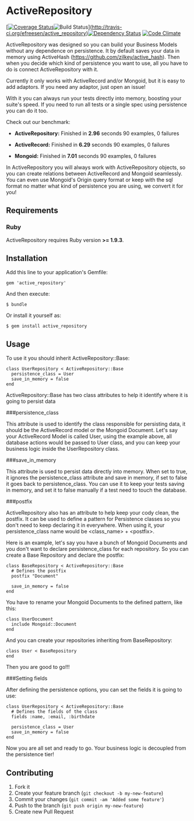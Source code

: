 # ActiveRepository

[[![Coverage Status](https://coveralls.io/repos/efreesen/active_repository/badge.png)](https://coveralls.io/r/efreesen/active_repository)![Build Status](https://secure.travis-ci.org/efreesen/active_repository.png)](http://travis-ci.org/efreesen/active_repository)[![Dependency Status](https://gemnasium.com/efreesen/active_repository.png)](https://gemnasium.com/efreesen/active_repository) [![Code Climate](https://codeclimate.com/github/efreesen/active_repository.png)](https://codeclimate.com/github/efreesen/active_repository)

ActiveRepository was designed so you can build your Business Models without any dependence on persistence. It by default saves your data in memory using ActiveHash (https://github.com/zilkey/active_hash). Then when you decide which kind of persistence you want to use, all you have to do is connect ActiveRepository with it.

Currently it only works with ActiveRecord and/or Mongoid, but it is easy to add adaptors. If you need any adaptor, just open an issue!

With it you can always run your tests directly into memory, boosting your suite's speed. If you need to run all tests or a single spec using persistence you can do it too.

Check out our benchmark:

* **ActiveRepository:**
  Finished in **2.96** seconds
  90 examples, 0 failures

* **ActiveRecord:**
  Finished in **6.29** seconds
  90 examples, 0 failures

* **Mongoid:**
  Finished in **7.01** seconds
  90 examples, 0 failures

In ActiveRepository you will always work with ActiveRepository objects, so you can create relations between ActiveRecord and Mongoid seamlessly. You can even use Mongoid's Origin query format or keep with the sql format no matter what kind of persistence you are using, we convert it for you!

## Requirements

### Ruby

ActiveRepository requires Ruby version **>= 1.9.3**.

## Installation

Add this line to your application's Gemfile:

    gem 'active_repository'

And then execute:

    $ bundle

Or install it yourself as:

    $ gem install active_repository

## Usage

To use it you should inherit ActiveRepository::Base:

    class UserRepository < ActiveRepository::Base
      persistence_class = User
      save_in_memory = false
    end

ActiveRepository::Base has two class attributes to help it identify where it is going to persist data

###persistence_class

This attribute is used to identify the class responsible for persisting data, it should be the ActiveRecord model or the Mongoid Document. Let's say your ActiveRecord Model is called User, using the example above, all database actions would be passed to User class, and you can keep your business logic inside the UserRepository class.

###save_in_memory

This attribute is used to persist data directly into memory. When set to true, it ignores the persistence_class attribute and save in memory, if set to false it goes back to persistence_class. You can use it to keep your tests saving in memory, and set it to false manually if a test need to touch the database.

###postfix

ActiveRepository also has an attribute to help keep your cody clean, the postfix. It can be used to define a pattern for Persistence classes so you don't need to keep declaring it in everywhere. When using it, your persistence_class name would be \<class_name\> + \<postfix\>.

Here is an example, let's say you have a bunch of Mongoid Documents and you don't want to declare persistence_class for each repository. So you can create a Base Repository and declare the postfix:

    class BaseRepository < ActiveRepository::Base
      # Defines the postfix
      postfix "Document"

      save_in_memory = false
    end

You have to rename your Mongoid Documents to the defined pattern, like this:

    class UserDocument
      include Mongoid::Document
    end

And you can create your repositories inheriting from BaseRepository:

    class User < BaseRepository
    end

Then you are good to go!!!

###Setting fields

After defining the persistence options, you can set the fields it is going to use:

    class UserRepository < ActiveRepository::Base
      # Defines the fields of the class
      fields :name, :email, :birthdate

      persistence_class = User
      save_in_memory = false
    end

Now you are all set and ready to go. Your business logic is decoupled from the persistence tier!

## Contributing

1. Fork it
2. Create your feature branch (`git checkout -b my-new-feature`)
3. Commit your changes (`git commit -am 'Added some feature'`)
4. Push to the branch (`git push origin my-new-feature`)
5. Create new Pull Request
